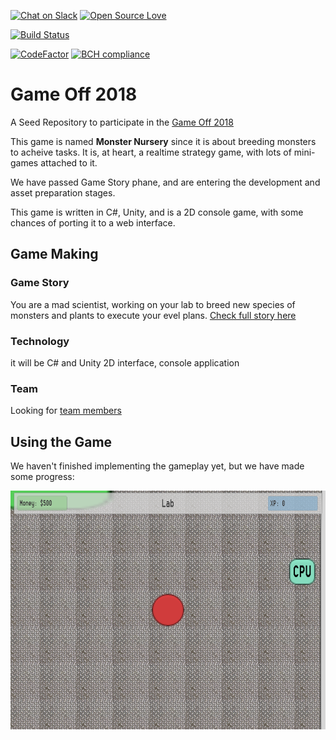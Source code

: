[![Chat on Slack](https://img.shields.io/badge/chat-slack-blue.svg?logo=slack&longCache=true&style=plastic)](https://monstersnursery.slack.com/messages/CDV02R35J/)
[![Open Source Love](https://badges.frapsoft.com/os/v1/open-source.png?v=103)](https://github.com/ellerbrock/open-source-badges/)

[![Build Status](https://travis-ci.com/aawadall/Game-Off-2018.svg?branch=master)](https://travis-ci.com/aawadall/Game-Off-2018)

[![CodeFactor](https://www.codefactor.io/repository/github/aawadall/game-off-2018/badge)](https://www.codefactor.io/repository/github/aawadall/game-off-2018)
[![BCH compliance](https://bettercodehub.com/edge/badge/aawadall/Game-Off-2018?branch=master)](https://bettercodehub.com/)

# Game Off 2018
A Seed Repository to participate in the [Game Off 2018](https://itch.io/jam/game-off-2018)

This game is named __Monster Nursery__ since it is about breeding monsters to acheive tasks. It is, at heart, a realtime strategy game, with lots of mini-games attached to it.

We have passed Game Story phane, and are entering the development and asset preparation stages. 

This game is written in C#, Unity, and is a 2D console game, with some chances of porting it to a web interface. 

## Game Making 
### Game Story
You are a mad scientist, working on your lab to breed new species of monsters and plants to execute your evel plans.
[Check full story here](https://github.com/aawadall/Game-Off-2018/blob/master/docs/game_story.md)

### Technology
it will be C# and Unity
2D interface, console application 

### Team 
Looking for [team members](https://github.com/aawadall/Game-Off-2018/issues/1)

## Using the Game
We haven't finished implementing the gameplay yet, but we have made some progress: 

![Alt text](/screenshots/Lab-10-11-18.png?raw=true "The player's Lab")


